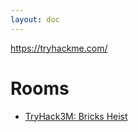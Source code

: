 ```yaml
---
layout: doc
---
```

https://tryhackme.com/

# Rooms

- [TryHack3M: Bricks Heist](tryhack3mbricksheist)